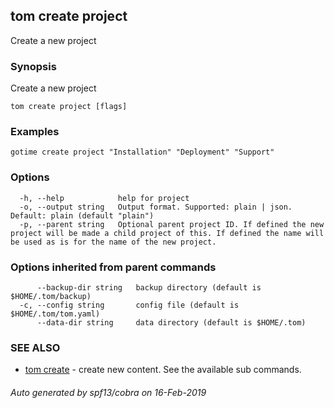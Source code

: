 ## tom create project

Create a new project

### Synopsis

Create a new project

```
tom create project [flags]
```

### Examples

```
gotime create project "Installation" "Deployment" "Support"
```

### Options

```
  -h, --help            help for project
  -o, --output string   Output format. Supported: plain | json. Default: plain (default "plain")
  -p, --parent string   Optional parent project ID. If defined the new project will be made a child project of this. If defined the name will be used as is for the name of the new project.
```

### Options inherited from parent commands

```
      --backup-dir string   backup directory (default is $HOME/.tom/backup)
  -c, --config string       config file (default is $HOME/.tom/tom.yaml)
      --data-dir string     data directory (default is $HOME/.tom)
```

### SEE ALSO

* [tom create](tom_create.md)	 - create new content. See the available sub commands.

###### Auto generated by spf13/cobra on 16-Feb-2019
